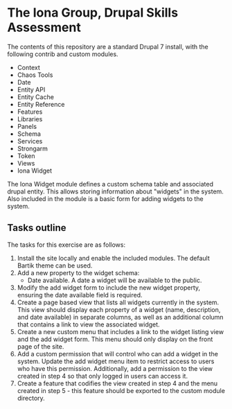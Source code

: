 # The Iona Group, Drupal Skills Assessment

The contents of this repository are a standard Drupal 7 install, with the following contrib and custom modules.

* Context
* Chaos Tools
* Date
* Entity API
* Entity Cache
* Entity Reference
* Features
* Libraries
* Panels
* Schema
* Services
* Strongarm
* Token
* Views
* Iona Widget

The Iona Widget module defines a custom schema table and associated drupal entity. This allows storing information about "widgets"
in the system. Also included in the module is a basic form for adding widgets to the system.

## Tasks outline

The tasks for this exercise are as follows:

1. Install the site locally and enable the included modules. The default Bartik theme can be used.
2. Add a new property to the widget schema:
   * Date available. A date a widget will be available to the public.
3. Modify the add widget form to include the new widget property, ensuring the date available field is required.
4. Create a page based view that lists all widgets currently in the system. This view should display each property of a widget (name, description, and date available) in separate columns, as well as an additional column that contains a link to view the associated widget.
5. Create a new custom menu that includes a link to the widget listing view and the add widget form. This menu should only display on the front page of the site.
6. Add a custom permission that will control who can add a widget in the system. Update the add widget menu item to restrict access to users who have this permission. Additionally, add a permission to the view created in step 4 so that only logged in users can access it.
7. Create a feature that codifies the view created in step 4 and the menu created in step 5 - this feature should be exported to the custom module directory.
